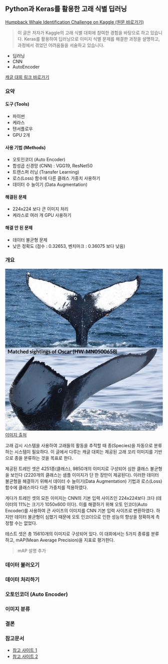 ## Python과 Keras를 활용한 고래 식별 딥러닝

[Humpback Whale Identification Challenge on Kaggle (원문 바로가기)](https://medium.com/@evily.yang/humpback-whale-identification-challenge-on-kaggle-7c550a342df3)  


> 이 글은 저자가 Kaggle의 고래 식별 대회에 참여한 경험을 바탕으로 하고 있습니다. Keras를 활용하여 딥러닝으로 이미지 식별 문제를 해결한 과정을 설명하고, 과정에서 겪었던 어려움들을 서술하고 있습니다.  

* 딥러닝
* CNN
* AutoEncoder

[캐글 대회 링크 바로가기](https://www.kaggle.com/c/whale-categorization-playground/leaderboard)

### 요약

#### 도구 (Tools)
- 파이썬
- 케라스
- 텐서플로우
- GPU 2개

#### 사용 기법 (Methods)
- 오토인코더 (Auto Encoder)
- 합성곱 신경망 (CNN) : VGG19, ResNet50
- 트랜스퍼 러닝 (Transfer Learning)
- 로스(Loss) 함수에 다른 클래스 가중치 사용하기
- 데이터 수 늘이기 (Data Augmentation)

#### 해결된 문제
- 224x224 보다 큰 이미지 처리
- 케라스로 여러 개 GPU 사용하기

#### 해결 안 된 문제
- 데이터 불균형 문제
- 낮은 정확도 (점수 : 0.32653, 벤치마크 : 0.36075 보다 낮음)


### 개요

![copyright from official website on kaggle](media/07_0.png)  
[이미지 출처](https://medium.com/@evily.yang/humpback-whale-identification-challenge-on-kaggle-7c550a342df3)  


고래 감시 시스템을 사용하여 고래들의 활동을 추적할 때 종(Species)을 자동으로 분류하는 시스템이 필요하다. 이 글에서 다루는 캐글 대회는 제공된 고래 꼬리 이미지를 기반으로 종을 분류하는 것을 목표로 한다.  

제공된 트레인 셋은 4251종(클래스), 9850개의 이미지로 구성되어 심한 클래스 불균형을 보인다 (2220개의 클래스는 샘플 이미지가 단 한 장만이 제공된다). 이러한 데이터 불균형을 해결하기 위해서 데이터 수 늘이기(Data Augmentation) 기법과 로스(Loss) 함수에 클래스마다 다른 가중치를 적용하였다.  

게다가 트레인 셋의 모든 이미지는 CNN의 기본 입력 사이즈인 224x224보다 크다 (데이터의 11%는 크기가 1050x600 이다). 이를 해결하기 위해 오토 인코더(Auto Encoder)를 사용하여 큰 사이즈의 이미지를 CNN 기본 입력 사이즈로 변환하였다. 하지만 데이터 불균형이 심했기 때문에 오토 인코더으로 인한 성능의 향상을 정확하게 측정할 수는 없었다.  

테스트 셋은 총 15610개의 이미지로 구성되어 있다. 이 대회에서는 5가지 종류를 분류하고, mAP(Mean Average Precision)을 지표로 평가한다.    

> mAP 설명 추가


### 데이터 불러오기

### 데이터 처리하기

### 오토인코더 (Auto Encoder)

### 이미지 분류

### 결론

### 참고문서
* [참고 사이트 1]()
* [참고 사이트 2]()

